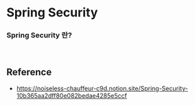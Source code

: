# Spring Security

### Spring Security 란?

<br>

## Reference
- https://noiseless-chauffeur-c9d.notion.site/Spring-Security-10b365aa2dff80e082bedae4285e5ccf

